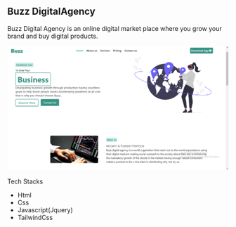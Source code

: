 ## Buzz DigitalAgency

Buzz Digital Agency is an online digital market place where you grow your brand and buy digital products.

![BodyUi](./images/bodyui.png)


Tech Stacks


* Html
* Css
* Javascript(Jquery)
* TailwindCss
